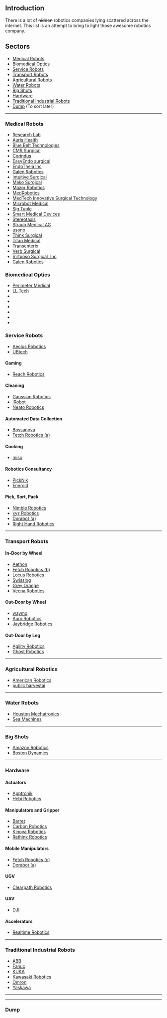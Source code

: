 

Introduction
------------

There is a lot of ~~hidden~~ robotics companies lying scattered across the internet. This list is an attempt to bring to light those awesome robotics company.

Sectors
-----------------
 * [Medical Robots](#medical-robots)
 * [Biomedical Optics](#biomedical-optics)
 * [Service Robots](#service-robots)
 * [Transport Robots](#transport-robots)
 * [Agricultural Robots](#agricultural-robots)
 * [Water Robots](#water-robots)
 * [Big Shots](#big-shots)
 * [Hardware](#hardware)
 * [Traditional Industrial Robots](y#traditional-industrial-robots)
 * [Dump](#dump) (To sort later)


--------

### Medical Robots
* [Research Lab](https://docs.google.com/spreadsheets/d/1IFUE6w8FKNBE1o3-yAa7_CSHeQptzb948gyhCDJfz5Y/edit?usp=sharing) 
* [Auris Health](https://www.aurishealth.com/)
* [Blue Belt Technologies](http://www.smith-nephew.com/professional/microsites/navio/)
* [CMR Surgical](https://cmrsurgical.com/)
* [Corindus](https://www.corindus.com/)
* [EasyEndo surgical](http://easyendosurgical.com/)
* [EndoTheia Inc](https://patentimages.storage.googleapis.com/c6/a8/60/abcef3bbcd4987/US10307214.pdf)
* [Galen Robotics](http://www.galenrobotics.com/)
* [Intuitive Surgical](https://www.intuitive.com/)
* [Mako Surgical](https://www.stryker.com/us/en/portfolios/orthopaedics/joint-replacement/mako-robotic-arm-assisted-surgery.html)
* [Mazor Robotics](https://www.mazorrobotics.com/en-us/)
* [MedRobotics](https://medrobotics.com/)
* [MedTech Innovative Surgical Technology](http://www.medtech.fr/)
* [Microbot Medical](https://microbotmedical.com/)
* [Sig Tuple](https://sigtuple.com/)
* [Smart Medical Devices](https://smartmeddevices.com/)
* [Stereotaxis](http://www.stereotaxis.com/)
* [Straub Medical AG](http://www.straubmedical.com/en/)
* [usono](https://www.usono.com/)
* [Think Surgical](https://thinksurgical.com/) 
* [Titan Medical](https://titanmedicalinc.com/)
* [Transenterix](https://transenterix.com/)
* [Verb Surgical](https://www.verbsurgical.com/)
* [Virtuoso Surgical, Inc](https://virtuososurgical.net/)
* [Galen Robotics](https://www.galenrobotics.com/)


### Biomedical Optics

 * [Perimeter Medical](https://www.perimetermed.com/)
 * [LL Tech](http://www.lltech.co/)
 * []()
 * []()
 * []()
 * []()
 * []()
 * []()
 


### Service Robots

   * [Aeolus Robotics](https://aeolusbot.com/)
   * [UBtech](https://ubtrobot.com/)

#### Gaming

   * [Reach Robotics](https://reachrobotics.com/)

#### Cleaning
   
   * [Gaussian Robotics](https://www.gaussianrobotics.com/)
   * [iRobot](https://irobot.in/)
   * [Neato Robotics](https://www.neatorobotics.com/)

#### Automated Data Collection
   * [Bossanova](https://www.bossanova.com/)
   * [Fetch Robotics (a)](https://fetchrobotics.com)
   
#### Cooking
* [miso](https://misorobotics.com/)
   
#### Robotics Consultancy
   * [PickNik](https://picknik.ai/)
   * [Energid](https://www.energid.com/)

#### Pick, Sort, Pack
   * [Nimble Robotics](https://nimble.ai/)
   * [xyz Robotics](https://www.xyzrobotics.ai/)
   * [Dorabot (a)](https://dorabot.com/)
   * [Right Hand Robotics](https://www.righthandrobotics.com/)


-------
### Transport Robots

#### In-Door by Wheel

* [Aethon](https://aethon.com/)
* [Fetch Robotics (b)](https://fetchrobotics.com/)
* [Locus Robotics](https://www.locusrobotics.com/)
* [Swisslog](https://www.swisslog.com/)
* [Grey Orange](https://www.greyorange.com/in/en/)
* [Vecna Robotics](https://www.vecnarobotics.com/)


#### Out-Door by Wheel

* [waymo](https://waymo.com/)
* [Auro Robotics](http://auro.ai/)
* [Jaybridge Robotics](http://www.jaybridge.com/#home)


#### Out-Door by Leg

* [Agility Robotics](http://www.agilityrobotics.com/)
* [Ghost Robotics](https://www.ghostrobotics.io/)

--------
### Agricultural Robotics

* [American Robotics](https://www.american-robotics.com/)
* [public harvestai](https://www.public.harvestai.com/)


--------
### Water Robots

* [Houston Mechatronics](https://www.houstonmechatronics.com/)
* [Sea Machines](https://sea-machines.com/)

 
 
--------
### Big Shots

* [Amazon Robotics](https://www.amazonrobotics.com/)
* [Boston Dynamics](https://www.bostondynamics.com/)


--------
### Hardware

  #### Actuators
   * [Apptronik](https://apptronik.com/)
   * [Hebi Robotics](https://www.hebirobotics.com/)


  #### Manipulators and Gripper
   * [Barret](https://www.barrett.com/)
   * [Carbon Robotics](https://carbon.ai/)
   * [Kinova Robotics](https://www.kinovarobotics.com/en)
   * [Rethink Robotics](https://www.rethinkrobotics.com/)

   
  #### Mobile Manipulators
   * [Fetch Robotics (c)](https://fetchrobotics.com/)
   * [Dorabot (a)](https://dorabot.com/)

  #### UGV
   * [Clearpath Robotics](https://clearpathrobotics.com/)
  
  #### UAV
  * [DJI](https://www.dji.com/)
  
  #### Accelerators
  * [Realtime Robotics](https://rtr.ai/)

   
---------
### Traditional Industrial Robots

* [ABB](https://new.abb.com/)
* [Fanuc](https://www.fanuc.com/)
* [KUKA](https://www.kuka.com/en-in)
* [Kawasaki Robotics](https://robotics.kawasaki.com/en1/index.html?language_id=4)
* [Omron](https://robotics.omron.com/home/?region=us)
* [Yaskawa](https://www.yaskawa.com/)

--------


--------
### Dump











